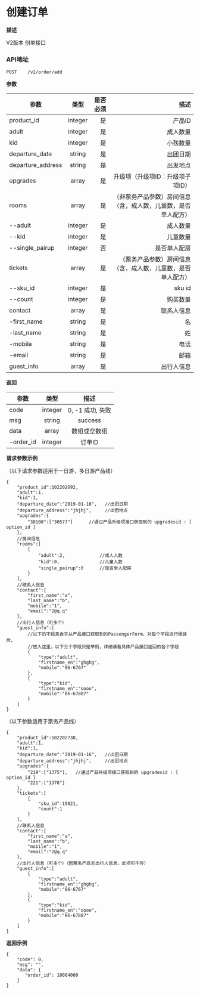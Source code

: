 # 创建订单

**描述**

V2版本 创单接口

### API地址

    POST	/v2/order/add

**参数**

| 参数           | 类型          | 是否必须 | 描述             |
| -------------- |:-------------:| ----:| -----------------:|
| product_id    | integer  |  是   | 产品ID   |
| adult         | integer  |  是   | 成人数量 |
| kid           | integer |  是    | 小孩数量 |
| departure_date     | string  |  是   |  出团日期|
| departure_address  |string   |  是   | 出发地点|
| upgrades           | array   |  是   | 升级项（升级项ID：升级项子项ID）|
| rooms              | array   |  是   | （非票务产品参数）房间信息（含，成人数，儿童数，是否单人配方）|
| --adult            | integer |  是   | 成人数量 |
| --kid              | integer |  是   | 儿童数量 |
| --single_pairup    | integer |  否   | 是否单人配房 |
| tickets            | array   |  是   | （票务产品参数）房间信息（含，成人数，儿童数，是否单人配方）|
| --sku_id           | integer |  是   | sku id  |
| --count            | integer |  是   | 购买数量 |
| contact     | array     |  是   | 联系人信息|
| -first_name      | string     |  是   | 名|
| -last_name       | string     |  是   | 姓|
| -mobile          |   string   |  是   | 电话|
| -email           | string     |  是   | 邮箱|
| guest_info  | array     |  是   | 出行人信息|

**返回**

| 参数           | 类型          | 描述             |
| -------------- |:-------------:|:-----------------:|
| code | integer|   0, -1 成功, 失败| 
| msg  | string | success |
| data | array  |  数组或空数组 |
| -order_id | integer  |  订单ID |


**请求参数示例**

（以下请求参数适用于一日游，多日游产品线）
```
{
    "product_id":102202692,  
    "adult":1,          
    "kid":1,            
    "departure_date":"2019-01-16",   //出团日期
    "departure_address":"jhjhj",     //出团地点
    "upgrades":{        
        "30100":["30577"]      //通过产品升级项接口获取到的 upgradesid : [ option_id ]
    },
    //房间信息
    "rooms":[       
        {
            "adult":2,             //成人人数
            "kid":0,               //儿童人数
            "single_pairup":0      //是否单人配房
        }
    ],
    //联系人信息
    "contact":{     
        "first_name":"a",
        "last_name":"b",
        "mobile":"1",
        "email":"2@q.q"
    },
    //出行人信息（可多个）
    "guest_info":[
        //以下的字段来自于从产品接口获取到的PassengerForm，对每个字段进行组装后，
        //放入这里，以下三个字段只是举例，详细请看具体产品接口返回的各个字段      
        {
            "type":"adult",
            "firstname_en":"ghghg",
            "mobile":"86-6767"
        },
        {
            "type":"kid",
            "firstname_en":"oooo",
            "mobile":"86-67887"
        }
    ]
}
```
（以下参数适用于票务产品线）
```
{
    "product_id":102202730,  
    "adult":1,          
    "kid":1,            
    "departure_date":"2019-01-16",   //出团日期
    "departure_address":"jhjhj",     //出团地点
    "upgrades":{       
        "219":["1375"],   //通过产品升级项接口获取到的 upgradesid : [ option_id ]
        "221":["1378"]
    },
    "tickets":[
        {
            "sku_id":15021,
            "count":1
        }
    ],
    //联系人信息
    "contact":{
        "first_name":"a",   
        "last_name":"b",
        "mobile":"1",
        "email":"2@q.q"
    },
    //出行人信息（可多个）（因票务产品无出行人信息，此项可不传）
    "guest_info":[
        {
            "type":"adult",         
            "firstname_en":"ghghg",
            "mobile":"86-6767"
        },
        {
            "type":"kid",
            "firstname_en":"oooo",
            "mobile":"86-67887"
        }
    ]
}
```

**返回示例**

```
{
	"code": 0,
	"msg": "",
	"data": {
	   "order_id": 10004000
	}
}
```

